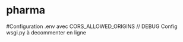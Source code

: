 # pharma
#Configuration .env avec CORS_ALLOWED_ORIGINS // DEBUG
Config wsgi.py à decommenter en ligne
